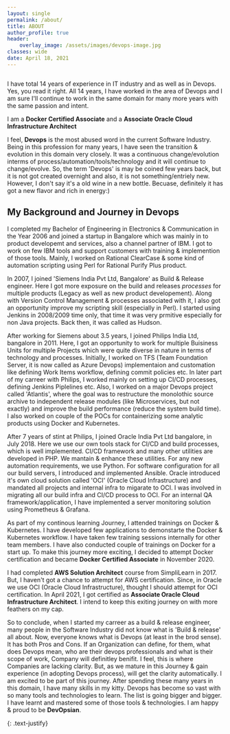 ```yaml
---
layout: single
permalink: /about/
title: ABOUT
author_profile: true
header:
    overlay_image: /assets/images/devops-image.jpg
classes: wide
date: April 18, 2021
---
```


<figure style="width: 30%" class="align-right">
  <img src="{{ site.url }}{{ site.baseurl }}/assets/images/vinay-hegde1.jpg" alt="">
</figure> 

I have total 14 years of experience in IT industry and as well as in Devops. Yes, you read it right. All 14 years, I have worked in the area of Devops and I am sure I'll continue to work in the same domain for many more years with the same passion and intent.


I am a **Docker Certified Associate** and a **Associate Oracle Cloud Infrastructure Architect**



I feel, **Devops** is the most abused word in the current Software Industry. Being in this profession for many years, I have seen the transition & evolution in this domain very closely. It was a continuous change/evolution interms of process/automation/tools/technology and it will continue to change/evolve.
So, the term 'Devops' is may be coined few years back, but it is not got created overnight and also, it is not something/entriely new.
However, I don't say it's a old wine in a new bottle. Becuase, definitely it has got a new flavor and rich in energy:)



## My Background and Journey in Devops

I completed my Bachelor of Engineering in Electronics & Communication in the Year 2006 and joined a startup in Bangalore which was mainly in to product developemt and services, also a channel partner of IBM. I got to work on few IBM tools and support customers with training & implemention of those tools. Mainly, I worked on Rational ClearCase & some kind of automation scripting using Perl for Rational Purify Plus product.



In 2007, I joined 'Siemens India Pvt Ltd, Bangalore' as Build & Release engineer. Here I got more exposure on the build and releases *processes* for multiple products (Legacy as well as new product developement). Along with Version Control Management & processes associated with it, I also got an opportunity improve my scripting skill (especially in Perl). I started using Jenkins in 2008/2009 time only, that time it was very prmitive especially for non Java projects. Back then, it was called as Hudson. 



After working for Siemens about 3.5 years, I joined Philips India Ltd, bangalore in 2011. Here, I got an opportunity to work for multiple Buisiness Units for multiple Projects which were quite diverse in nature in terms of technology and processes. Initially, I worked on TFS (Team Foundation Server, it is now called as Azure Devops) implementaion and customation like defining Work Items workflow, defining commit policies etc. In later part of my carreer with Philips, I worked mainly on setting up CI/CD processes, defining Jenkins Piplelines etc. Also, I worked on a major Devops project called 'Atlantis', where the goal was to restructure the monolothic source archive to independent release modules (like Microservices, but not exactly) and improve the build performance (reduce the system build time). I also worked on couple of the POCs for containerizing some analytic products using Docker and Kubernetes.



After 7 years of stint at Philips, I joined Oracle India Pvt Ltd bangalore, in July 2018. Here we use our own tools stack for CI/CD and build processes, which is well implemented.
CI/CD framework and many other utilities are developed in PHP. We mantain & enhance these utilities. For any new automation requirements, we use Python. For software configuration for all our build servers, I introduced and implemented Ansible. Oracle introduced it's own cloud solution called 'OCI' (Oracle Cloud Infrastructure) and mandated all projects and internal infra to migarate to OCI. I was involved in migrating all our build infra and CI/CD process to OCI.
For an internal QA framework/application, I have implemented a server monitoring solution using Prometheus & Grafana.


As part of my continous learning Journey, I attended trainings on Docker & Kubernetes. I have developed few applications to demonstarte the Docker & Kubernetes workflow. I have taken few training sessions internally for other team members. I have also conducted couple of trainings on Docker for a start up. To make this journey more exciting, I decided to attempt Docker certification and became **Docker Certified Associate** in November 2020.


I had completed **AWS Solution Architect** course from SimpliLearn in 2017. But, I haven't got a chance to attempt for AWS certification. Since, in Oracle we use OCI (Oracle Cloud Infrastructure), thought I should attempt for OCI certification. In April 2021, I got certified as **Associate Oracle Cloud Infrastructure Architect**. I intend to keep this exiting journey on with more feathers on my cap.


So to conclude, when I started my carreer as a build & release engineer, many people in the Software Industry did not know what is 'Build & release' all about. Now, everyone knows what is Devops (at least in the brod sense). It has both Pros and Cons. If an Organization can define, for them, what does Devops mean, who are their devops professionals and what is their scope of work, Company will definitley benifit. I feel, this is where Companies are lacking clarity. But, as we mature in this Journey & gain experience (in adopting Devops process), will get the clarity automatically. I am excited to be part of this journey. After spending these many years in this domain, I have many skills in my kitty. Devops has become so vast with so many tools and technologies to learn. The list is going bigger and bigger. I have learnt and mastered some of those tools & technologies. I am happy & proud to be **DevOpsian**. 


{: .text-justify}








